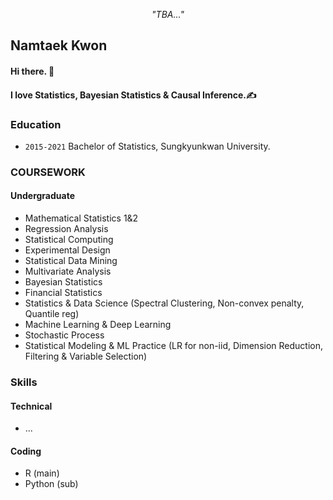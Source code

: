 <div align=center>
  
<i> "TBA..." </i>

</div>

<div align=center>




</div>

## Namtaek Kwon 

#### Hi there. 👋
#### I love Statistics, Bayesian Statistics & Causal Inference.✍️

### Education

- ```2015-2021``` Bachelor of Statistics, Sungkyunkwan University.

### COURSEWORK

#### Undergraduate

- Mathematical Statistics 1&2
- Regression Analysis 
- Statistical Computing
- Experimental Design
- Statistical Data Mining
- Multivariate Analysis
- Bayesian Statistics
- Financial Statistics
- Statistics & Data Science (Spectral Clustering, Non-convex penalty, Quantile reg)
- Machine Learning & Deep Learning
- Stochastic Process
- Statistical Modeling & ML Practice (LR for non-iid, Dimension Reduction, Filtering & Variable Selection)

### Skills

#### Technical

- ...

#### Coding

- R (main)
- Python (sub)
